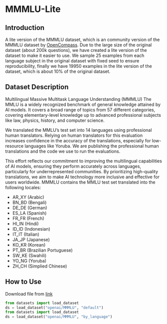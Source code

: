 # MMMLU-Lite

## Introduction

A lite version of the MMMLU dataset, which is an community version of the MMMLU dataset by [OpenCompass](https://github.com/open-compass/opencompass). Due to the large size of the original dataset (about 200k questions), we have created a lite version of the dataset to make it easier to use. We sample 25 examples from each language subject in the original dataset with fixed seed to ensure reproducibility, finally we have 19950 examples in the lite version of the dataset, which is about 10% of the original dataset.


## Dataset Description
Multilingual Massive Multitask Language Understanding (MMMLU)
The MMLU is a widely recognized benchmark of general knowledge attained by AI models. It covers a broad range of topics from 57 different categories, covering elementary-level knowledge up to advanced professional subjects like law, physics, history, and computer science.

We translated the MMLU’s test set into 14 languages using professional human translators. Relying on human translators for this evaluation increases confidence in the accuracy of the translations, especially for low-resource languages like Yoruba. We are publishing the professional human translations and the code we use to run the evaluations.

This effort reflects our commitment to improving the multilingual capabilities of AI models, ensuring they perform accurately across languages, particularly for underrepresented communities. By prioritizing high-quality translations, we aim to make AI technology more inclusive and effective for users worldwide.
MMMLU contains the MMLU test set translated into the following locales:

- AR_XY (Arabic)
- BN_BD (Bengali)
- DE_DE (German)
- ES_LA (Spanish)
- FR_FR (French)
- HI_IN (Hindi)
- ID_ID (Indonesian)
- IT_IT (Italian)
- JA_JP (Japanese)
- KO_KR (Korean)
- PT_BR (Brazilian Portuguese)
- SW_KE (Swahili)
- YO_NG (Yoruba)
- ZH_CH (Simplied Chinese)


## How to Use
Download file from [link](https://hf-mirror.com/datasets/openai/MMMLU)

```python
from datasets import load_dataset
ds = load_dataset("openai/MMMLU", "default")
from datasets import load_dataset
ds = load_dataset("openai/MMMLU", "by_language")
```